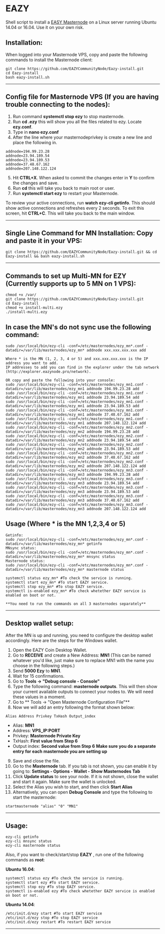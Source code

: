 # EAZY
Shell script to install a [EASY Masternode](https://www.eazynode.pro/) on a Linux server running Ubuntu 14.04 or 16.04. Use it on your own risk.


## Installation:

When logged into your Masternode VPS, copy and paste the following commands to install the Masternode client:
```
git clone https://github.com/EAZYCommunityNode/Eazy-install.git
cd Eazy-install
bash eazy-install.sh
```
***
## Config file for Masternode VPS (If you are having trouble connecting to the nodes):

1. Run command **systemctl stop ezy** to stop masternode.
2. Run **cd .ezy** this will show you all the files related to ezy. Locate **ezy.conf**.
3. Type in **nano ezy.conf**
4. After the line where your masternodeprivkey is create a new line and place the following in.
```
addnode=194.99.23.28
addnode=23.94.189.54
addnode=23.94.189.53
addnode=37.48.67.162
addnode=207.148.122.124
```
5. Hit **CTRL+X**. When asked to commit the changes enter in **Y** to confirm the changes and save. 
6. Run **cd** this will take you back to main root or user.
7. Run **systemctl start ezy** to restart your Masternode. 

To review your active connections, run **watch ezy-cli getinfo**. This should show active connections and refreshes every 2 seconds.
To exit this screen, hit **CTRL+C**. This will take you back to the main window.




***
## Single Line Command for MN Installation: Copy and paste it in your VPS: 
```
git clone https://github.com/EAZYCommunityNode/Eazy-install.git && cd Eazy-install && bash eazy-install.sh

```
***
## Commands to set up Multi-MN for EZY (Currently supports up to 5 MN on 1 VPS):
```
chmod +x /var/
git clone https://github.com/EAZYCommunityNode/Eazy-install.git
cd Eazy-install
chmod +x install-multi.ezy
./install-multi.ezy
```
## In case the MN's do not sync use the following command:
```
sudo /usr/local/bin/ezy-cli -conf=/etc/masternodes/ezy_mn*.conf -datadir=/var/lib/masternodes/ezy_mn* addnode xxx.xxx.xxx.xxx add

Where * is the MN (1, 2, 3, 4 or 5) and xxx.xxx.xxx.xxx is the IP address you want to add.
IP addresses to add you can find in the explorer under the tab network (http://explorer.eazynode.pro/network).

OR copy and paste the following into your console:
sudo /usr/local/bin/ezy-cli -conf=/etc/masternodes/ezy_mn1.conf -datadir=/var/lib/masternodes/ezy_mn1 addnode 194.99.23.28 add
sudo /usr/local/bin/ezy-cli -conf=/etc/masternodes/ezy_mn1.conf -datadir=/var/lib/masternodes/ezy_mn1 addnode 23.94.189.54 add
sudo /usr/local/bin/ezy-cli -conf=/etc/masternodes/ezy_mn1.conf -datadir=/var/lib/masternodes/ezy_mn1 addnode 23.94.189.53 add
sudo /usr/local/bin/ezy-cli -conf=/etc/masternodes/ezy_mn1.conf -datadir=/var/lib/masternodes/ezy_mn1 addnode 37.48.67.162 add
sudo /usr/local/bin/ezy-cli -conf=/etc/masternodes/ezy_mn1.conf -datadir=/var/lib/masternodes/ezy_mn1 addnode 207.148.122.124 add
sudo /usr/local/bin/ezy-cli -conf=/etc/masternodes/ezy_mn2.conf -datadir=/var/lib/masternodes/ezy_mn2 addnode 194.99.23.28 add
sudo /usr/local/bin/ezy-cli -conf=/etc/masternodes/ezy_mn2.conf -datadir=/var/lib/masternodes/ezy_mn2 addnode 23.94.189.54 add
sudo /usr/local/bin/ezy-cli -conf=/etc/masternodes/ezy_mn2.conf -datadir=/var/lib/masternodes/ezy_mn2 addnode 23.94.189.53 add
sudo /usr/local/bin/ezy-cli -conf=/etc/masternodes/ezy_mn2.conf -datadir=/var/lib/masternodes/ezy_mn2 addnode 37.48.67.162 add
sudo /usr/local/bin/ezy-cli -conf=/etc/masternodes/ezy_mn2.conf -datadir=/var/lib/masternodes/ezy_mn2 addnode 207.148.122.124 add
sudo /usr/local/bin/ezy-cli -conf=/etc/masternodes/ezy_mn3.conf -datadir=/var/lib/masternodes/ezy_mn3 addnode 194.99.23.28 add
sudo /usr/local/bin/ezy-cli -conf=/etc/masternodes/ezy_mn3.conf -datadir=/var/lib/masternodes/ezy_mn3 addnode 23.94.189.54 add
sudo /usr/local/bin/ezy-cli -conf=/etc/masternodes/ezy_mn3.conf -datadir=/var/lib/masternodes/ezy_mn3 addnode 23.94.189.53 add
sudo /usr/local/bin/ezy-cli -conf=/etc/masternodes/ezy_mn3.conf -datadir=/var/lib/masternodes/ezy_mn3 addnode 37.48.67.162 add
sudo /usr/local/bin/ezy-cli -conf=/etc/masternodes/ezy_mn3.conf -datadir=/var/lib/masternodes/ezy_mn3 addnode 207.148.122.124 add
```
## Usage (Where * is the MN 1,2,3,4 or 5)
```
Getinfo:
sudo /usr/local/bin/ezy-cli -conf=/etc/masternodes/ezy_mn*.conf -datadir=/var/lib/masternodes/ezy_mn* getinfo
MNsync status:
sudo /usr/local/bin/ezy-cli -conf=/etc/masternodes/ezy_mn*.conf -datadir=/var/lib/masternodes/ezy_mn* mnsync status
Masternode status:
sudo /usr/local/bin/ezy-cli -conf=/etc/masternodes/ezy_mn*.conf -datadir=/var/lib/masternodes/ezy_mn* masternode status

systemctl status ezy_mn* #To check the service is running.
systemctl start ezy_mn* #To start EAZY service.
systemctl stop ezy_mn* #To stop EAZY service.
systemctl is-enabled ezy_mn* #To check whetether EAZY service is enabled on boot or not.

**You need to run the commands on all 3 masternodes separately**
```
***
## Desktop wallet setup:

After the MN is up and running, you need to configure the desktop wallet accordingly. Here are the steps for the Windows wallet.
1. Open the EAZY Coin Desktop Wallet.
2. Go to **RECEIVE** and create a New Address: **MN1** (This can be named whatever you'd like, just make sure to replace MN1 with the name you choose in the following steps.)
3. Send **5000 Ezy** to **MN1**.
4. Wait for 15 confirmations.
5. Go to **Tools -> "Debug console - Console"**
6. Type the following command: **masternode outputs**. This will then show your current available outputs to connect your nodes to. We will need these values in a moment.
7. Go to  ** Tools -> "Open Masternode Configuration File"**
8. Now we will add an entry following the format shown below:
```
Alias Address Privkey TxHash Output_index
```
* Alias: **MN1**
* Address: **VPS_IP:PORT**
* Privkey: **Masternode Private Key**
* TxHash: **First value from Step 6**
* Output index:  **Second value from Step 6** 
**Make sure you do a separate entry for each masternode you are setting up**
9. Save and close the file.
10. Go to the **Masternode** tab. If you tab is not shown, you can enable it by going to: **Settings - Options - Wallet - Show Masternodes Tab**
11. Click **Update status** to see your node. If it is not shown, close the wallet and start it again. Make sure the wallet is unlocked.
12. Select the Alias you wish to start, and then click **Start Alias**
13. Alternatively, you can open **Debug Console** and type the following to start the masternode:
```
startmasternode "alias" "0" "MN1" 
```
***

## Usage:
```
ezy-cli getinfo
ezy-cli mnsync status
ezy-cli masternode status
```
Also, if you want to check/start/stop **EAZY** , run one of the following commands as **root**:

**Ubuntu 16.04**:
```
systemctl status ezy #To check the service is running.
systemctl start ezy #To start EAZY service.
systemctl stop ezy #To stop EAZY service.
systemctl is-enabled ezy #To check whetether EAZY service is enabled on boot or not.
```
**Ubuntu 14.04**:  
```
/etc/init.d/ezy start #To start EAZY service
/etc/init.d/ezy stop #To stop EAZY service
/etc/init.d/ezy restart #To restart EAZY service
```
***

